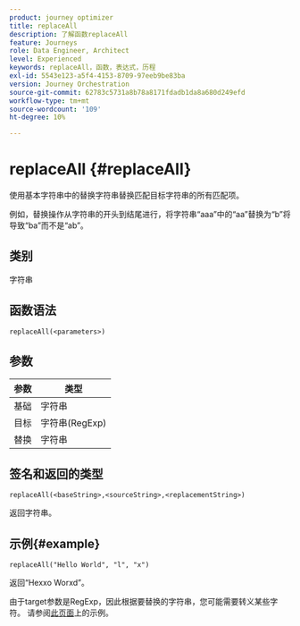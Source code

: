 ```yaml
---
product: journey optimizer
title: replaceAll
description: 了解函数replaceAll
feature: Journeys
role: Data Engineer, Architect
level: Experienced
keywords: replaceAll，函数，表达式，历程
exl-id: 5543e123-a5f4-4153-8709-97eeb9be83ba
version: Journey Orchestration
source-git-commit: 62783c5731a8b78a8171fdadb1da8a680d249efd
workflow-type: tm+mt
source-wordcount: '109'
ht-degree: 10%

---
```


# replaceAll {#replaceAll}

使用基本字符串中的替换字符串替换匹配目标字符串的所有匹配项。

例如，替换操作从字符串的开头到结尾进行，将字符串“aaa”中的“aa”替换为“b”将导致“ba”而不是“ab”。

## 类别

字符串

## 函数语法

`replaceAll(<parameters>)`

## 参数

| 参数 | 类型 |
|-----------|--------------|
| 基础 | 字符串 |
| 目标 | 字符串(RegExp) |
| 替换 | 字符串 |

## 签名和返回的类型

`replaceAll(<baseString>,<sourceString>,<replacementString>)`

返回字符串。

## 示例{#example}

`replaceAll("Hello World", "l", "x")`

返回“Hexxo Worxd”。

由于target参数是RegExp，因此根据要替换的字符串，您可能需要转义某些字符。 请参阅[此页面](../functions/functionreplace.md#example_2)上的示例。
